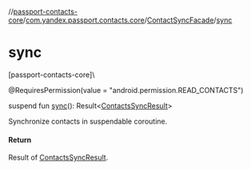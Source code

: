 //[passport-contacts-core](../../../index.md)/[com.yandex.passport.contacts.core](../index.md)/[ContactSyncFacade](index.md)/[sync](sync.md)

# sync

[passport-contacts-core]\

@RequiresPermission(value = &quot;android.permission.READ_CONTACTS&quot;)

suspend fun [sync](sync.md)(): Result&lt;[ContactsSyncResult](../-contacts-sync-result/index.md)&gt;

Synchronize contacts in suspendable coroutine.

#### Return

Result of [ContactsSyncResult](../-contacts-sync-result/index.md).
